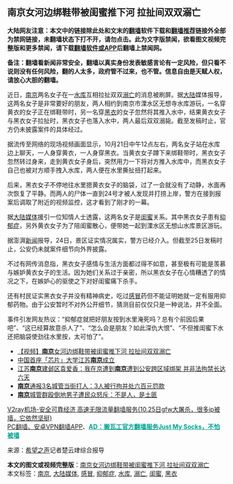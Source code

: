  <h2>南京女河边绑鞋带被闺蜜推下河 拉扯间双双溺亡</h2> <p class="notice"><b>大陆网友注意：本文中的链接除此处和文末的<a href="https://github.com/bannedbook/fanqiang" >翻墙</a>软件下载和<a href="https://github.com/killgcd/justmysocks/blob/master/README.md">翻墙推荐</a>链接外全部为禁网链接，未翻墙状态下打不开，请勿点击。此为文字版禁闻，欲看图文视频完整版和更多禁闻，请下载<a href="https://github.com/bannedbook/fanqiang">翻墙软件或APP</a>后翻墙上禁闻网。</p><p>备注：翻墙看新闻非常安全，翻墙以真实身份发表敏感言论有一定风险，但只看不说则没有任何风险，翻的人太多，政府管不过来，也不管。信息自由是天赋人权，请放心大胆的翻墙。</b></p>  <div class="entry"> <p id="conimg"></p> <p>近日，<a href="https://www.bannedbook.org/bnews/tag/%e5%8d%97%e4%ba%ac/" class="st_tag internal_tag" rel="tag" title="标签 南京 下的日志">南京</a>两名女子在一<a href="https://www.bannedbook.org/bnews/tag/%e6%b0%b4%e5%ba%93/" class="st_tag internal_tag" rel="tag" title="标签 水库 下的日志">水库</a>互相拉扯双双<a href="https://www.bannedbook.org/bnews/tag/%E6%BA%BA%E4%BA%A1/" class="st_tag internal_tag" rel="tag" title="标签 溺亡 下的日志">溺亡</a>的消息被刷屏。据<span class='wp_keywordlink_affiliate'><a href="https://www.bannedbook.org/" title="大陆" target="_blank">大陆</a></span>媒体报导，这两名女子是非常要好的朋友，两人相约到南京市溧水区无想寺水库游玩，一名穿黄衣的女子正在绑鞋带时，另一名穿<a href="https://www.bannedbook.org/bnews/tag/%E9%BB%91%E8%A1%A3/" class="st_tag internal_tag" rel="tag" title="标签 黑衣 下的日志">黑衣</a>的女子忽然将其推入水中，结果黄衣女子与黑衣女子拉扯时，黑衣女子也落入水中，两人最后双双溺毙。截至发稿时止，官方仍未披露案件的具体经过。</p> <p>据流传至网络的现场视频画面显示，10月21日中午12点左右，两名女子站在水库边上聊天，一人身穿黄衣，一人身穿黑衣。当黄衣女子蹲下来绑鞋带时，黑衣女子忽然转过身来，走到黄衣女子身后，突然用力一下将对方推入水库中，而黑衣女子自己也被对方顺手拽入水库，两人便在水里撕扯扭打起来。</p> <p></p>  <p></p> <p>后来，黑衣女子不停地往水里摁黄衣女子的脑袋，过了一会就没有了动静，水面再次恢复了平静。而两人的尸体一直到24号才被人发现并打捞上岸，警方在接到报案后调取了附近的视频监控，这才看到了刚才的一幕。</p> <p>据<a href="https://www.bannedbook.org/bnews/tag/%E5%A4%A7%E9%99%86%E5%AA%92%E4%BD%93/" class="st_tag internal_tag" rel="tag" title="标签 大陆媒体 下的日志">大陆媒体</a>援引一位知情人士透露，这两名女子是<a href="https://www.bannedbook.org/bnews/tag/%E9%97%BA%E8%9C%9C/" class="st_tag internal_tag" rel="tag" title="标签 闺蜜 下的日志">闺蜜</a>关系。其中黑衣女子患有<a href="https://www.bannedbook.org/bnews/tag/%e6%8a%91%e9%83%81%e7%97%87/" class="st_tag internal_tag" rel="tag" title="标签 抑郁症 下的日志">抑郁症</a>，另外黄衣女子为了陪闺蜜散心，便带她一起到溧水区无想山水库景区游玩。</p> <p>据澎湃<span class='wp_keywordlink_affiliate'><a href="https://www.bannedbook.org/" title="新闻">新闻</a></span>报导，24日，景区证实情况属实，警方已经介入。但截至25日发稿时止，公安仍未就案件细节向外界披露。</p>  <p>不过有网传消息指，黑衣女子感情与生活方面都过得不如意，甚至极有可能是羡慕与嫉妒黄衣女子的生活。因为她们关系过于亲密，所以黑衣女子在心情糟透了的情况之下，在嫉妒心的驱使之下对好闺蜜痛下杀手。</p> <p>还有村民证实黑衣女子并没有精神病史，吃过<a href="https://www.bannedbook.org/bnews/tag/%E6%84%9F%E5%86%92/" class="st_tag internal_tag" rel="tag" title="标签 感冒 下的日志">感冒</a>药但不能证明她就一定有服用抑郁药物。由于公安暂时不对外公开细节，猜测目前仅仅只是一种说法，并不全面。</p> <p>事件引发网友热议：“抑郁症就把好朋友按到水里淹死吗？总有个前因后果吧”、“这已经算故意杀人了”、“怎么会是朋友？如此深仇大恨”、“不但推闺蜜下水还把脑袋使劲往水里按，太可怕了”。</p> <ul class='op-related-articles' title='相关阅读'> <li><a href='https://www.bannedbook.org/bnews/comments/20201025/1420088.html' target='_blank'>【视频】<b>南京</b>女河边绑鞋带被闺蜜推下河 拉扯间双双溺亡</a></li> <li><a href='https://www.bannedbook.org/bnews/baitai/20201022/1418435.html' target='_blank'>中国首座「芯片」大学江苏<b>南京</b>成立</a></li> <li><a href='https://www.bannedbook.org/bnews/baitai/20201020/1417234.html' target='_blank'>江苏<b>南京</b>建邺区袁爱香：我在京遭到<b>南京</b>遭到公安跨区域绑架 并非法拘禁长达六天</a></li> <li><a href='https://www.bannedbook.org/bnews/baitai/20201018/1415976.html' target='_blank'><b>南京</b>通报3名城管当街打人：3人被行拘并处六百元罚款</a></li> <li><a href='https://www.bannedbook.org/bnews/finance/20201018/1415824.html' target='_blank'><b>南京</b>城管群殴倒地男子遭民众怒斥：不是人，是土匪</a></li> </ul> <p class="texttj"> <a href="https://www.bannedbook.org/forum23/topic22702.html" target="_blank">V2ray机场-安全可靠经济 高速无限流量翻墙服务(10.25日gfw大屠杀，很多ip被墙，它依然坚挺)</a><br/> <a href="https://github.com/bannedbook/fanqiang/wiki/%E7%A6%81%E9%97%BB%E7%BD%91%E5%AE%89%E5%8D%93%E7%BF%BB%E5%A2%99%E6%96%B0%E9%97%BBAPP" target="_blank">PC翻墙、安卓VPN翻墙APP</a>、<span onclick="window.open('https://github.com/killgcd/justmysocks/blob/master/README.md')" style="font-weight:bold;color:#00A191;cursor:pointer;text-decoration:underline;outline:none">AD：搬瓦工官方翻墙服务Just My Socks，不怕被墙</span></p><p> 来源：<span class='wp_keywordlink_affiliate'><a href="https://www.soundofhope.org" title="希望之声" target="_blank">希望之声</a></span>记者楚云珒综合报导 </p> <a name='sharetosocial'></a>       <div><b>本文的图文或视频完整版</b>：<a href='https://www.bannedbook.org/bnews/cbnews/20201026/1420212.html'>南京女河边绑鞋带被闺蜜推下河 拉扯间双双溺亡</a></div>  </div><!--END ENTRY--> <div class="postfooter"> <div>本文标签：<a href="https://www.bannedbook.org/bnews/tag/%e5%8d%97%e4%ba%ac/" rel="tag">南京</a>, <a href="https://www.bannedbook.org/bnews/tag/%E5%A4%A7%E9%99%86%E5%AA%92%E4%BD%93/" rel="tag">大陆媒体</a>, <a href="https://www.bannedbook.org/bnews/tag/%E6%84%9F%E5%86%92/" rel="tag">感冒</a>, <a href="https://www.bannedbook.org/bnews/tag/%e6%8a%91%e9%83%81%e7%97%87/" rel="tag">抑郁症</a>, <a href="https://www.bannedbook.org/bnews/tag/%e6%b0%b4%e5%ba%93/" rel="tag">水库</a>, <a href="https://www.bannedbook.org/bnews/tag/%E6%BA%BA%E4%BA%A1/" rel="tag">溺亡</a>, <a href="https://www.bannedbook.org/bnews/tag/%E9%97%BA%E8%9C%9C/" rel="tag">闺蜜</a>, <a href="https://www.bannedbook.org/bnews/tag/%E9%BB%91%E8%A1%A3/" rel="tag">黑衣</a></div>  </div><!--END POSTFOOTER--> 